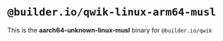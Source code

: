 # `@builder.io/qwik-linux-arm64-musl`

This is the **aarch64-unknown-linux-musl** binary for `@builder.io/qwik`
